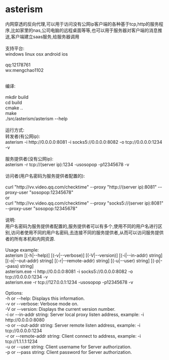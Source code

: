# asterism
内网穿透的反向代理,可以用于访问没有公网ip客户端的各种基于tcp,http的服务程序,比如家里的nas,公司电脑的远程桌面等等,也可以用于服务器对客户端的消息推送,客户端建立saas服务,给服务器调用<br>
<br>
支持平台:<br>
windows linux osx android ios<br>
<br>
qq:12178761<br>
wx:mengchao1102<br>

<br>
编译:<br>
<br>
mkdir build<br>
cd build<br>
cmake ..<br>
make<br>
./src/asterism/asterism --help<br>
<br>
运行方式:<br>
转发者(有公网ip):<br>
asterism -i http://0.0.0.0:8081 -i socks5://0.0.0.0:8082 -o tcp://0.0.0.0:1234 -v<br>
<br>
服务提供者(没有公网ip):<br>
asterism -r tcp://(server ip):1234 -usosopop -p12345678 -v<br>
<br>
访问者(用户名密码为服务提供者配置的):<br>
<br>
curl "http://vv.video.qq.com/checktime" --proxy "http://(server ip):8081" --proxy-user "sosopop:12345678"<br>
or<br>
curl "http://vv.video.qq.com/checktime" --proxy "socks5://(server ip):8081" --proxy-user "sosopop:12345678"<br>
<br>
说明:<br>
用户名密码为服务提供者配置的,服务提供者可以有多个,使用不同的用户名进行区别,访问者使用不同的用户名密码,去连接不同的服务提供者,从而可以访问服务提供者的所有本机和内网资源.<br>
<br>
Usage example:<br>
    asterism [(-h|--help)] [(-v|--verbose)] [(-V|--version)] [(-i|--in-addr) string] [(-o|--out-addr) string] [(-r|--remote-addr) string] [(-u|--user) string] [(-p|--pass) string]<br>
    asterism.exe -i http://0.0.0.0:8081 -i socks5://0.0.0.0:8082 -o tcp://0.0.0.0:1234 -v<br>
    asterism.exe -r tcp://127.0.0.1:1234 -usosopop -p12345678 -v<br>
<br>
Options:<br>
    -h or --help: Displays this information.<br>
    -v or --verbose: Verbose mode on.<br>
    -V or --version: Displays the current version number.<br>
    -i or --in-addr string: Server local proxy listen address, example: -i http://0.0.0.0:8080<br>
    -o or --out-addr string: Server remote listen address, example: -i tcp://0.0.0.0:1234<br>
    -r or --remote-addr string: Client connect to address, example: -i tcp://1.1.1.1:1234<br>
    -u or --user string: Client username for Server authorization.<br>
    -p or --pass string: Client password for Server authorization.<br>
